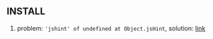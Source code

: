 INSTALL
--
1. problem: `'jshint' of undefined at Object.jsHint`,
solution: [link](https://stackoverflow.com/questions/49178525/jshint-loader-not-working-with-webpack-version-4)